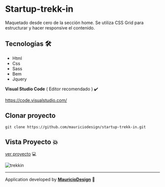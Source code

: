 # Startup-trekk-in

Maquetado desde cero de la sección home. Se utiliza CSS Grid para estructurar y hacer responsive el contenido.

## Tecnologías​ :hammer_and_wrench:

- Html
- Css
- Sass
- Bem
- Jquery

**Visual Studio Code** ( Editor recomendado ) ✔️

https://code.visualstudio.com/



## Clonar proyecto

```
git clone https://github.com/mauriciodesign/startup-trekk-in.git
```



## Vista Proyecto 💥

[ver proyecto](https://mauriciodesign.github.io/startup-trekk-in/) :computer:

![trekkin](https://user-images.githubusercontent.com/47857535/86505558-2d3cf300-bd94-11ea-9e04-d5b2b308f168.png)

------

Application developed by [**MauricioDesign**](https://github.com/mauriciodesign) 🤘​
